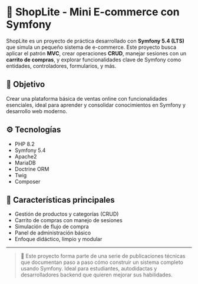# 🛒 ShopLite - Mini E-commerce con Symfony

ShopLite es un proyecto de práctica desarrollado con **Symfony 5.4 (LTS)** que simula un pequeño sistema de e-commerce. Este proyecto busca aplicar el patrón **MVC**, crear operaciones **CRUD**, manejar sesiones con un **carrito de compras**, y explorar funcionalidades clave de Symfony como entidades, controladores, formularios, y más.

## 🎯 Objetivo

Crear una plataforma básica de ventas online con funcionalidades esenciales, ideal para aprender y consolidar conocimientos en Symfony y desarrollo web moderno.

## ⚙️ Tecnologías

- PHP 8.2
- Symfony 5.4
- Apache2
- MariaDB
- Doctrine ORM
- Twig
- Composer

## 🧱 Características principales

- Gestión de productos y categorías (CRUD)
- Carrito de compras con manejo de sesiones
- Simulación de flujo de compra
- Panel de administración básico
- Enfoque didáctico, limpio y modular

---

> 🚀 Este proyecto forma parte de una serie de publicaciones técnicas que documentan paso a paso cómo construir un sistema completo usando Symfony. Ideal para estudiantes, autodidactas y desarrolladores backend que quieren mejorar sus habilidades.


